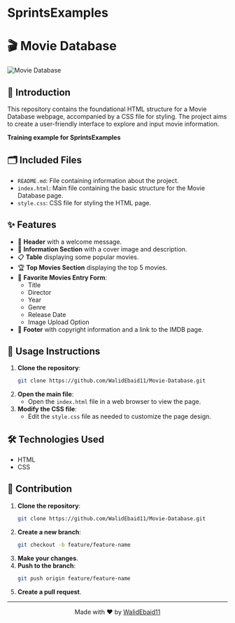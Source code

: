 # SprintsExamples


# 🎬 Movie Database

![Movie Database](https://i.pinimg.com/originals/1a/1e/aa/1a1eaacc07ea544d9911f88c7df152d6.jpg)

## 🌟 Introduction

This repository contains the foundational HTML structure for a Movie Database webpage, accompanied by a CSS file for styling. The project aims to create a user-friendly interface to explore and input movie information.

**Training example for SprintsExamples**

## 🗂️ Included Files

- `README.md`: File containing information about the project.
- `index.html`: Main file containing the basic structure for the Movie Database page.
- `style.css`: CSS file for styling the HTML page.

## ✨ Features

- 🌟 **Header** with a welcome message.
- 🎥 **Information Section** with a cover image and description.
- 📋 **Table** displaying some popular movies.
- 🏆 **Top Movies Section** displaying the top 5 movies.
- 📝 **Favorite Movies Entry Form**:
  - Title
  - Director
  - Year
  - Genre
  - Release Date
  - Image Upload Option
- 📜 **Footer** with copyright information and a link to the IMDB page.

## 🚀 Usage Instructions

1. **Clone the repository**:
    ```sh
    git clone https://github.com/WalidEbaid11/Movie-Database.git
    ```
2. **Open the main file**:
    - Open the `index.html` file in a web browser to view the page.
3. **Modify the CSS file**:
    - Edit the `style.css` file as needed to customize the page design.

## 🛠️ Technologies Used

- HTML
- CSS

## 🤝 Contribution

1. **Clone the repository**:
    ```sh
    git clone https://github.com/WalidEbaid11/Movie-Database.git
    ```
2. **Create a new branch**:
    ```sh
    git checkout -b feature/feature-name
    ```
3. **Make your changes**.
4. **Push to the branch**:
    ```sh
    git push origin feature/feature-name
    ```
5. **Create a pull request**.

---

<p align="center">
  Made with ❤️ by <a href="https://github.com/WalidEbaid11">WalidEbaid11</a>
</p>


